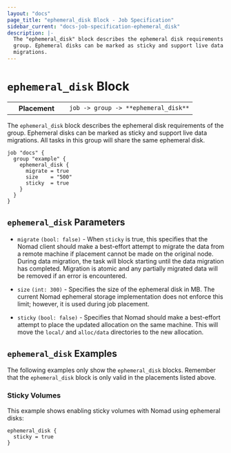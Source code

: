 ```yaml
---
layout: "docs"
page_title: "ephemeral_disk Block - Job Specification"
sidebar_current: "docs-job-specification-ephemeral_disk"
description: |-
  The "ephemeral_disk" block describes the ephemeral disk requirements of the
  group. Ephemeral disks can be marked as sticky and support live data
  migrations.
---
```


# `ephemeral_disk` Block

<table class="table table-bordered table-striped">
  <tr>
    <th width="120">Placement</th>
    <td>
      <code>job -> group -> **ephemeral_disk**</code>
    </td>
  </tr>
</table>


The `ephemeral_disk` block describes the ephemeral disk requirements of the
group. Ephemeral disks can be marked as sticky and support live data migrations.
All tasks in this group will share the same ephemeral disk.

```hcl
job "docs" {
  group "example" {
    ephemeral_disk {
      migrate = true
      size    = "500"
      sticky  = true
    }
  }
}
```

## `ephemeral_disk` Parameters

- `migrate` `(bool: false)` - When `sticky` is true, this specifies that the
  Nomad client should make a best-effort attempt to migrate the data from a
  remote machine if placement cannot be made on the original node. During data
  migration, the task will block starting until the data migration has
  completed. Migration is atomic and any partially migrated data will be
  removed if an error is encountered.

- `size` `(int: 300)` - Specifies the size of the ephemeral disk in MB.  The
  current Nomad ephemeral storage implementation does not enforce this limit;
  however, it is used during job placement.

- `sticky` `(bool: false)` - Specifies that Nomad should make a best-effort
  attempt to place the updated allocation on the same machine. This will move
  the `local/` and `alloc/data` directories to the new allocation.

## `ephemeral_disk` Examples

The following examples only show the `ephemeral_disk` blocks. Remember that the
`ephemeral_disk` block is only valid in the placements listed above.

### Sticky Volumes

This example shows enabling sticky volumes with Nomad using ephemeral disks:

```hcl
ephemeral_disk {
  sticky = true
}
```

[resources]: /docs/job-specification/resources.html "Nomad resources Job Specification"

